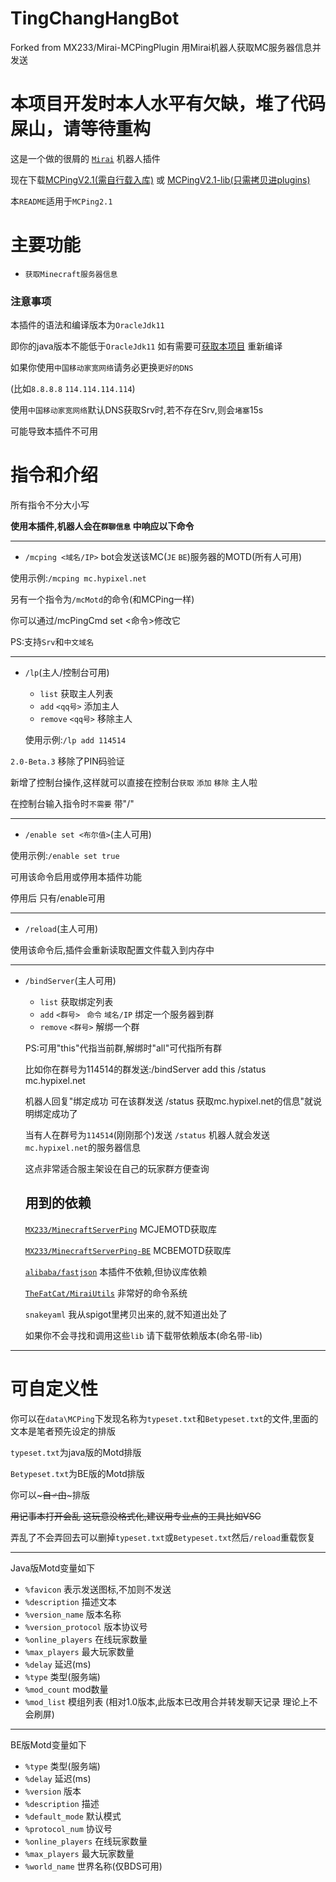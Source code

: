 # TingChangHangBot
Forked from MX233/Mirai-MCPingPlugin 
用Mirai机器人获取MC服务器信息并发送

# 本项目开发时本人水平有欠缺，堆了代码屎山，请等待重构

这是一个做的很屑的 [`Mirai`](https://github.com/mamoe/mirai) 机器人插件

现在下载[MCPingV2.1(需自行载入库)](https://github.com/MX233/Mirai-MCPingPlugin/releases/download/v2.1/MCPingV2.1.jar) 或 
[MCPingV2.1-lib(只需拷贝进plugins)](https://github.com/MX233/Mirai-MCPingPlugin/releases/download/v2.1/MCPingV2.1-lib.jar)

本`README`适用于`MCPing2.1`

# 主要功能
- `获取Minecraft服务器信息`

### 注意事项

本插件的语法和编译版本为`OracleJdk11` 

即你的java版本不能低于`OracleJdk11`  如有需要可[获取本项目](https://github.com/MX233/Mirai-MCPingPlugin) 重新编译

如果你使用`中国移动家宽网络`请务必更换`更好的DNS`

(比如`8.8.8.8` `114.114.114.114`)

使用`中国移动家宽网络`默认DNS获取Srv时,若不存在Srv,则会`堵塞`15s

可能导致本插件不可用

# 指令和介绍
所有指令不分大小写

**使用本插件,机器人会在`群聊信息` 中响应以下命令**
***
- `/mcping <域名/IP>` bot会发送该MC(`JE` `BE`)服务器的MOTD(所有人可用)

使用示例:`/mcping mc.hypixel.net`

另有一个指令为`/mcMotd`的命令(和MCPing一样) 

你可以通过/mcPingCmd set <命令>修改它 

PS:支持`Srv`和`中文域名`

***
- `/lp`(主人/控制台可用)
     * `list` 获取主人列表
     * `add` `<qq号>` 添加主人
     * `remove` `<qq号>` 移除主人
     
     使用示例:`/lp add 114514`

`2.0-Beta.3` 移除了PIN码验证

新增了控制台操作,这样就可以直接在控制台`获取` `添加` `移除` 主人啦

在控制台输入指令时`不需要` 带"/"

***

- `/enable set <布尔值>`(主人可用)

使用示例:`/enable set true`

可用该命令启用或停用本插件功能

停用后 只有/enable可用
***
- `/reload`(主人可用)

使用该命令后,插件会重新读取配置文件载入到内存中
***
- `/bindServer`(主人可用)
     * `list` 获取绑定列表
     * `add` `<群号> ` `命令` `域名/IP` 绑定一个服务器到群
     * `remove` `<群号>` 解绑一个群
     
     PS:可用"this"代指当前群,解绑时"all"可代指所有群
     
     比如你在群号为114514的群发送:/bindServer add this /status mc.hypixel.net
     
     机器人回复"绑定成功 可在该群发送 /status 获取mc.hypixel.net的信息"就说明绑定成功了
     
     当有人在群号为`114514`(刚刚那个)发送 `/status` 机器人就会发送`mc.hypixel.net`的服务器信息
     
     这点非常适合服主架设在自己的玩家群方便查询
         
     ## 用到的依赖
     [`MX233/MinecraftServerPing`](https://github.com/MX233/MinecraftServerPing/releases/tag/MinecraftServerPingV1.0) MCJEMOTD获取库
     
     [`MX233/MinecraftServerPing-BE`](https://github.com/MX233/MinecraftServerPing-BE) MCBEMOTD获取库
     
     [`alibaba/fastjson`](https://github.com/alibaba/fastjson) 本插件不依赖,但协议库依赖
     
     [`TheFatCat/MiraiUtils`](https://github.com/MrXiaoM/MiraiUtils) 非常好的命令系统
     
     `snakeyaml` 我从spigot里拷贝出来的,就不知道出处了
     
     如果你不会寻找和调用这些`lib` 请下载带依赖版本(命名带-lib)
***
# 可自定义性
你可以在`data\MCPing`下发现名称为`typeset.txt`和`Betypeset.txt`的文件,里面的文本是笔者预先设定的排版

`typeset.txt`为java版的Motd排版

`Betypeset.txt`为BE版的Motd排版

你可以~~~自♂由~~~排版

~~用记事本打开会乱 这玩意没格式化,建议用专业点的工具比如VSC~~

弄乱了不会弄回去可以删掉`typeset.txt`或`Betypeset.txt`然后`/reload`重载恢复
***
Java版Motd变量如下

- `%favicon` 表示发送图标,不加则不发送
- `%description` 描述文本
- `%version_name` 版本名称
- `%version_protocol` 版本协议号
- `%online_players` 在线玩家数量
- `%max_players` 最大玩家数量
- `%delay` 延迟(ms)
- `%type` 类型(服务端)
- `%mod_count` mod数量
- `%mod_list` 模组列表 (相对1.0版本,此版本已改用合并转发聊天记录 理论上不会刷屏)
***
BE版Motd变量如下
- `%type` 类型(服务端)
- `%delay` 延迟(ms)
- `%version` 版本
- `%description` 描述
- `%default_mode` 默认模式
- `%protocol_num` 协议号
- `%online_players` 在线玩家数量
- `%max_players` 最大玩家数量
- `%world_name` 世界名称(仅BDS可用)
